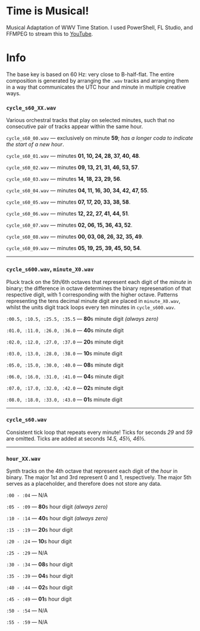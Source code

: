 # Time is Musical!

Musical Adaptation of WWV Time Station. I used PowerShell, FL Studio, and FFMPEG to stream this to [YouTube](https://youtu.be/uN1TBbDAThI).

# Info

The base key is based on 60 Hz: very close to B-half-flat. The entire composition is generated by arranging the `.wav` tracks and arranging them in a way that communicates the UTC hour and minute in multiple creative ways.

### `cycle_s60_XX.wav`

Various orchestral tracks that play on selected minutes, such that no consecutive pair of tracks appear within the same hour.

`cycle_s60_00.wav` — exclusively on minute **59**; _has a longer coda to indicate the start of a new hour_.

`cycle_s60_01.wav` — minutes **01, 10, 24, 28, 37, 40, 48**.

`cycle_s60_02.wav` — minutes **09, 13, 21, 31, 46, 53, 57**.

`cycle_s60_03.wav` — minutes **14, 18, 23, 29, 56**.

`cycle_s60_04.wav` — minutes **04, 11, 16, 30, 34, 42, 47, 55**.

`cycle_s60_05.wav` — minutes **07, 17, 20, 33, 38, 58**.

`cycle_s60_06.wav` — minutes **12, 22, 27, 41, 44, 51**.

`cycle_s60_07.wav` — minutes **02, 06, 15, 36, 43, 52**.

`cycle_s60_08.wav` — minutes **00, 03, 08, 26, 32, 35, 49**.

`cycle_s60_09.wav` — minutes **05, 19, 25, 39, 45, 50, 54**.

---

### `cycle_s600.wav`, `minute_X0.wav`

Pluck track on the 5th/6th octaves that represent each digit of the _minute_ in binary; the difference in octave determines the binary represenation of that respective digit, with 1 corresponding with the higher octave. Patterns representing the tens decimal minute digit are placed in `minute_X0.wav`, whilst the units digit track loops every ten minutes in `cycle_s600.wav`.

`:00.5, :10.5, :25.5, :35.5` — **80**s minute digit _(always zero)_

`:01.0, :11.0, :26.0, :36.0` — **40**s minute digit

`:02.0, :12.0, :27.0, :37.0` — **20**s minute digit

`:03.0, :13.0, :28.0, :38.0` — **10**s minute digit

`:05.0, :15.0, :30.0, :40.0` — **08**s minute digit

`:06.0, :16.0, :31.0, :41.0` — **04**s minute digit

`:07.0, :17.0, :32.0, :42.0` — **02**s minute digit

`:08.0, :18.0, :33.0, :43.0` — **01**s minute digit

---

### `cycle_s60.wav`

Consistent tick loop that repeats every minute!
Ticks for seconds _29_ and _59_ are omitted.
Ticks are added at seconds _14.5, 45⅓, 46⅓_.

---

### `hour_XX.wav`

Synth tracks on the 4th octave that represent each digit of the _hour_ in binary. The major 1st and 3rd represent 0 and 1, respectively. The major 5th serves as a placeholder, and therefore does not store any data.

`:00 - :04` — N/A

`:05 - :09` — **80**s hour digit _(always zero)_

`:10 - :14` — **40**s hour digit _(always zero)_

`:15 - :19` — **20**s hour digit

`:20 - :24` — **10**s hour digit

`:25 - :29` — N/A

`:30 - :34` — **08**s hour digit

`:35 - :39` — **04**s hour digit

`:40 - :44` — **02**s hour digit

`:45 - :49` — **01**s hour digit

`:50 - :54` — N/A

`:55 - :59` — N/A
